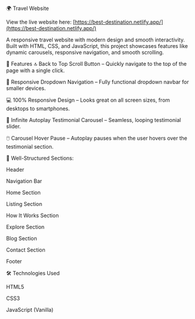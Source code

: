 🌍 Travel Website

View the live website here: [https://best-destination.netlify.app/](https://best-destination.netlify.app/)

A responsive travel website with modern design and smooth interactivity. Built with HTML, CSS, and JavaScript, this project showcases features like dynamic carousels, responsive navigation, and smooth scrolling.

🚀 Features
🔝 Back to Top Scroll Button – Quickly navigate to the top of the page with a single click.

📱 Responsive Dropdown Navigation – Fully functional dropdown navbar for smaller devices.

💻 100% Responsive Design – Looks great on all screen sizes, from desktops to smartphones.

🔁 Infinite Autoplay Testimonial Carousel – Seamless, looping testimonial slider.

🖱️ Carousel Hover Pause – Autoplay pauses when the user hovers over the testimonial section.

🧭 Well-Structured Sections:

Header

Navigation Bar

Home Section

Listing Section

How It Works Section

Explore Section

Blog Section

Contact Section

Footer

🛠️ Technologies Used

HTML5

CSS3

JavaScript (Vanilla)
